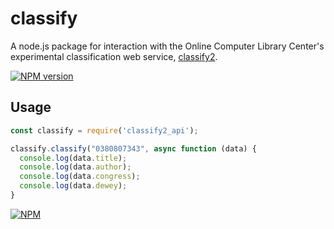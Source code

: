 # classify

A node.js package for interaction with the Online Computer Library Center's
experimental classification web service,
[classify2](http://classify.oclc.org/classify2/).

[![NPM version](https://badge.fury.io/js/classify2_api.png)](http://badge.fury.io/js/classify2_api)

## Usage
```js
const classify = require('classify2_api');

classify.classify("0380807343", async function (data) {
  console.log(data.title);
  console.log(data.author);
  console.log(data.congress);
  console.log(data.dewey);
}
```

[![NPM](https://nodei.co/npm/classify2_api.png)](https://nodei.co/npm/classify2_api/)
